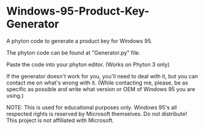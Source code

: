 # Windows-95-Product-Key-Generator
A phyton code to generate a product key for Windows 95.

The phyton  code can be found at "Generator.py" file. 

Paste the code into your phyton editor. (Works on Phyton 3 only) 

If the generator doesn't work for you, you'll need to deal with it, but you can contact me on what's wrong with it. (While contacting me, please, be as specific as possible and write what version or OEM of Windows 95 you are using.)

NOTE: This is used for educational purposes only. Windows 95's all respected rights is reserved by Microsoft themselves. Do not distribute! This project is not affiliated with Microsoft.
